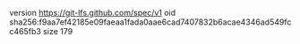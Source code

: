 version https://git-lfs.github.com/spec/v1
oid sha256:f9aa7ef42185e09faeaa1fada0aae6cad7407832b6acae4346ad549fcc465fb3
size 179
